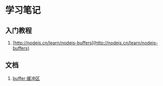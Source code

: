 # 学习笔记

## 入门教程
1. [http://nodejs.cn/learn/nodejs-buffers](http://nodejs.cn/learn/nodejs-buffers)

## 文档
1. [buffer 缓冲区](http://nodejs.cn/api/buffer.html)
